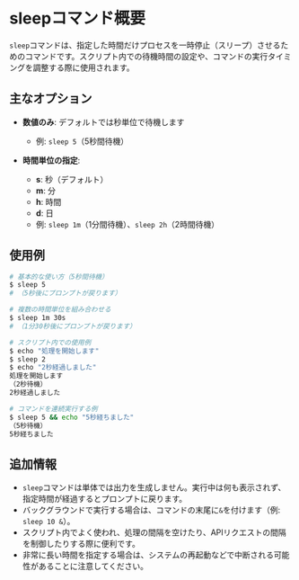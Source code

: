 # sleepコマンド概要
`sleep`コマンドは、指定した時間だけプロセスを一時停止（スリープ）させるためのコマンドです。スクリプト内での待機時間の設定や、コマンドの実行タイミングを調整する際に使用されます。

## 主なオプション
- **数値のみ**: デフォルトでは秒単位で待機します
  - 例: `sleep 5`（5秒間待機）

- **時間単位の指定**: 
  - **s**: 秒（デフォルト）
  - **m**: 分
  - **h**: 時間
  - **d**: 日
  - 例: `sleep 1m`（1分間待機）、`sleep 2h`（2時間待機）

## 使用例
```bash
# 基本的な使い方（5秒間待機）
$ sleep 5
# （5秒後にプロンプトが戻ります）

# 複数の時間単位を組み合わせる
$ sleep 1m 30s
# （1分30秒後にプロンプトが戻ります）

# スクリプト内での使用例
$ echo "処理を開始します"
$ sleep 2
$ echo "2秒経過しました"
処理を開始します
（2秒待機）
2秒経過しました

# コマンドを連続実行する例
$ sleep 5 && echo "5秒経ちました"
（5秒待機）
5秒経ちました
```

## 追加情報
- `sleep`コマンドは単体では出力を生成しません。実行中は何も表示されず、指定時間が経過するとプロンプトに戻ります。
- バックグラウンドで実行する場合は、コマンドの末尾に`&`を付けます（例: `sleep 10 &`）。
- スクリプト内でよく使われ、処理の間隔を空けたり、APIリクエストの間隔を制御したりする際に便利です。
- 非常に長い時間を指定する場合は、システムの再起動などで中断される可能性があることに注意してください。